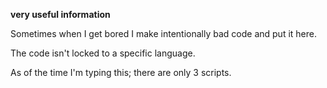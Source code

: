 **very useful information**



Sometimes when I get bored I make intentionally bad code and put it here.

The code isn't locked to a specific language.

As of the time I'm typing this; there are only 3 scripts.